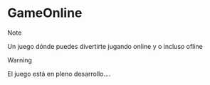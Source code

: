 # GameOnline

>[!NOTE]
> Un juego dónde puedes divertirte jugando online y o incluso ofline

>[!WARNING]
> El juego está en pleno desarrollo....
